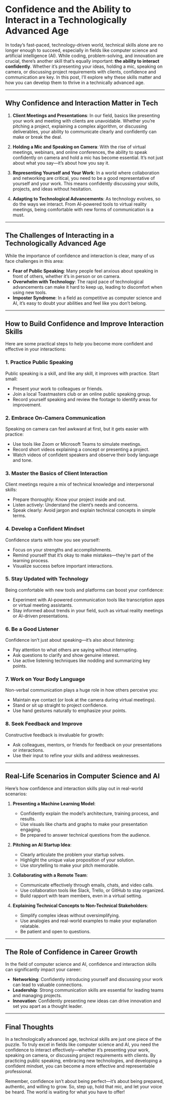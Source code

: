 # Confidence and the Ability to Interact in a Technologically Advanced Age

In today’s fast-paced, technology-driven world, technical skills alone are no longer enough to succeed, especially in fields like computer science and artificial intelligence (AI). While coding, problem-solving, and innovation are crucial, there’s another skill that’s equally important: **the ability to interact confidently**. Whether it’s presenting your ideas, holding a mic, speaking on camera, or discussing project requirements with clients, confidence and communication are key. In this post, I’ll explore why these skills matter and how you can develop them to thrive in a technically advanced age.

---

## Why Confidence and Interaction Matter in Tech

1. **Client Meetings and Presentations**: In our field, basics like presenting your work and meeting with clients are unavoidable. Whether you’re pitching a project, explaining a complex algorithm, or discussing deliverables, your ability to communicate clearly and confidently can make or break the deal.
   
2. **Holding a Mic and Speaking on Camera**: With the rise of virtual meetings, webinars, and online conferences, the ability to speak confidently on camera and hold a mic has become essential. It’s not just about what you say—it’s about how you say it.

3. **Representing Yourself and Your Work**: In a world where collaboration and networking are critical, you need to be a good representative of yourself and your work. This means confidently discussing your skills, projects, and ideas without hesitation.

4. **Adapting to Technological Advancements**: As technology evolves, so do the ways we interact. From AI-powered tools to virtual reality meetings, being comfortable with new forms of communication is a must.

---

## The Challenges of Interacting in a Technologically Advanced Age

While the importance of confidence and interaction is clear, many of us face challenges in this area:
- **Fear of Public Speaking**: Many people feel anxious about speaking in front of others, whether it’s in person or on camera.
- **Overwhelm with Technology**: The rapid pace of technological advancements can make it hard to keep up, leading to discomfort when using new tools.
- **Imposter Syndrome**: In a field as competitive as computer science and AI, it’s easy to doubt your abilities and feel like you don’t belong.

---

## How to Build Confidence and Improve Interaction Skills

Here are some practical steps to help you become more confident and effective in your interactions:

### 1. **Practice Public Speaking**
Public speaking is a skill, and like any skill, it improves with practice. Start small:
- Present your work to colleagues or friends.
- Join a local Toastmasters club or an online public speaking group.
- Record yourself speaking and review the footage to identify areas for improvement.

### 2. **Embrace On-Camera Communication**
Speaking on camera can feel awkward at first, but it gets easier with practice:
- Use tools like Zoom or Microsoft Teams to simulate meetings.
- Record short videos explaining a concept or presenting a project.
- Watch videos of confident speakers and observe their body language and tone.

### 3. **Master the Basics of Client Interaction**
Client meetings require a mix of technical knowledge and interpersonal skills:
- Prepare thoroughly: Know your project inside and out.
- Listen actively: Understand the client’s needs and concerns.
- Speak clearly: Avoid jargon and explain technical concepts in simple terms.

### 4. **Develop a Confident Mindset**
Confidence starts with how you see yourself:
- Focus on your strengths and accomplishments.
- Remind yourself that it’s okay to make mistakes—they’re part of the learning process.
- Visualize success before important interactions.

### 5. **Stay Updated with Technology**
Being comfortable with new tools and platforms can boost your confidence:
- Experiment with AI-powered communication tools like transcription apps or virtual meeting assistants.
- Stay informed about trends in your field, such as virtual reality meetings or AI-driven presentations.

### 6. **Be a Good Listener**
Confidence isn’t just about speaking—it’s also about listening:
- Pay attention to what others are saying without interrupting.
- Ask questions to clarify and show genuine interest.
- Use active listening techniques like nodding and summarizing key points.

### 7. **Work on Your Body Language**
Non-verbal communication plays a huge role in how others perceive you:
- Maintain eye contact (or look at the camera during virtual meetings).
- Stand or sit up straight to project confidence.
- Use hand gestures naturally to emphasize your points.

### 8. **Seek Feedback and Improve**
Constructive feedback is invaluable for growth:
- Ask colleagues, mentors, or friends for feedback on your presentations or interactions.
- Use their input to refine your skills and address weaknesses.

---

## Real-Life Scenarios in Computer Science and AI

Here’s how confidence and interaction skills play out in real-world scenarios:

1. **Presenting a Machine Learning Model**:
   - Confidently explain the model’s architecture, training process, and results.
   - Use visuals like charts and graphs to make your presentation engaging.
   - Be prepared to answer technical questions from the audience.

2. **Pitching an AI Startup Idea**:
   - Clearly articulate the problem your startup solves.
   - Highlight the unique value proposition of your solution.
   - Use storytelling to make your pitch memorable.

3. **Collaborating with a Remote Team**:
   - Communicate effectively through emails, chats, and video calls.
   - Use collaboration tools like Slack, Trello, or GitHub to stay organized.
   - Build rapport with team members, even in a virtual setting.

4. **Explaining Technical Concepts to Non-Technical Stakeholders**:
   - Simplify complex ideas without oversimplifying.
   - Use analogies and real-world examples to make your explanation relatable.
   - Be patient and open to questions.

---

## The Role of Confidence in Career Growth

In the field of computer science and AI, confidence and interaction skills can significantly impact your career:
- **Networking**: Confidently introducing yourself and discussing your work can lead to valuable connections.
- **Leadership**: Strong communication skills are essential for leading teams and managing projects.
- **Innovation**: Confidently presenting new ideas can drive innovation and set you apart as a thought leader.

---

## Final Thoughts

In a technologically advanced age, technical skills are just one piece of the puzzle. To truly excel in fields like computer science and AI, you need the confidence to interact effectively—whether it’s presenting your work, speaking on camera, or discussing project requirements with clients. By practicing public speaking, embracing new technologies, and developing a confident mindset, you can become a more effective and representable professional.

Remember, confidence isn’t about being perfect—it’s about being prepared, authentic, and willing to grow. So, step up, hold that mic, and let your voice be heard. The world is waiting for what you have to offer!